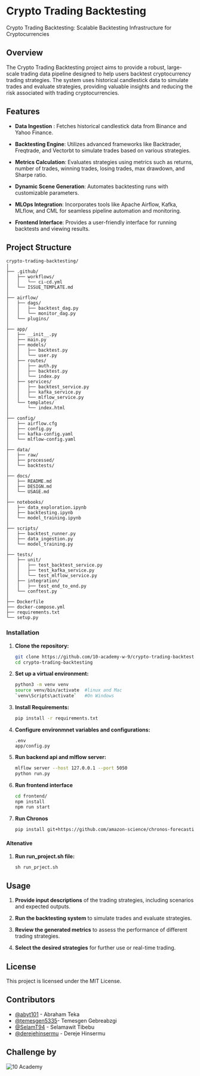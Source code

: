 # Crypto Trading Backtesting

Crypto Trading Backtesting: Scalable Backtesting Infrastructure for Cryptocurrencies

## Overview 
The Crypto Trading Backtesting project aims to provide a robust, large-scale trading data pipeline designed to help users backtest cryptocurrency trading strategies. The system uses historical candlestick data to simulate trades and evaluate strategies, providing valuable insights and reducing the risk associated with trading cryptocurrencies.

## Features

- **Data Ingestion** : Fetches historical candlestick data from Binance and Yahoo Finance.

- **Backtesting Engine**: Utilizes advanced frameworks like Backtrader, Freqtrade, and Vectorbt to simulate trades based on various strategies.

- **Metrics Calculation**: Evaluates strategies using metrics such as returns, number of trades, winning trades, losing trades, max drawdown, and Sharpe ratio.

- **Dynamic Scene Generation**: Automates backtesting runs with customizable parameters.

- **MLOps Integration**: Incorporates tools like Apache Airflow, Kafka, MLflow, and CML for seamless pipeline automation and monitoring.

- **Frontend Interface**: Provides a user-friendly interface for running backtests and viewing results.

## Project Structure

```
crypto-trading-backtesting/
│
├── .github/
│   ├── workflows/
│   │   └── ci-cd.yml
│   └── ISSUE_TEMPLATE.md
│
├── airflow/
│   ├── dags/
│   │   ├── backtest_dag.py
│   │   └── monitor_dag.py
│   └── plugins/
│
├── app/
│   ├── __init__.py
│   ├── main.py
│   ├── models/
│   │   ├── backtest.py
│   │   └── user.py
│   ├── routes/
│   │   ├── auth.py
│   │   ├── backtest.py
│   │   └── index.py
│   ├── services/
│   │   ├── backtest_service.py
│   │   ├── kafka_service.py
│   │   └── mlflow_service.py
│   └── templates/
│       └── index.html
│
├── config/
│   ├── airflow.cfg
│   ├── config.py
│   ├── kafka-config.yaml
│   └── mlflow-config.yaml
│
├── data/
│   ├── raw/
│   ├── processed/
│   └── backtests/
│
├── docs/
│   ├── README.md
│   ├── DESIGN.md
│   └── USAGE.md
│
├── notebooks/
│   ├── data_exploration.ipynb
│   ├── backtesting.ipynb
│   └── model_training.ipynb
│
├── scripts/
│   ├── backtest_runner.py
│   ├── data_ingestion.py
│   └── model_training.py
│
├── tests/
│   ├── unit/
│   │   ├── test_backtest_service.py
│   │   ├── test_kafka_service.py
│   │   └── test_mlflow_service.py
│   ├── integration/
│   │   ├── test_end_to_end.py
│   └── conftest.py
│
├── Dockerfile
├── docker-compose.yml
├── requirements.txt
└── setup.py
```
    
### Installation

1. **Clone the repository:**

    ```sh
    git clone https://github.com/10-academy-w-9/crypto-trading-backtesting.git
    cd crypto-trading-backtesting
    ```

2. **Set up a virtual environment:**

    ```sh
    python3 -m venv venv
    source venv/bin/activate  #linux and Mac
    `venv\Scripts\activate`   #On Windows 
    ```
3. **Install Requirements:**
    ```sh
    pip install -r requirements.txt
    ```
4. **Configure environmnet variables and configurations:**
    ```
    .env
    app/config.py
    ```
5. **Run backend api and mlflow server:**
    ```sh
    mlflow server --host 127.0.0.1 --port 5050
    python run.py
   ```
6. **Run frontend interface**
    ```sh
   cd frontend/
   npm install
   npm run start
   ```
7. **Run Chronos**
    ```sh
    pip install git+https://github.com/amazon-science/chronos-forecasting.git
    ```

#### Altenative 
1. **Run run_project.sh file:**
    ```
    sh run_prject.sh
    ```

## Usage
1. **Provide input descriptions** of the trading strategies, including scenarios and expected outputs.

2. **Run the backtesting system** to simulate trades and evaluate strategies.
3. **Review the generated metrics** to assess the performance of different trading strategies.
4. **Select the desired strategies** for further use or real-time trading.

## License

This project is licensed under the MIT License.


## Contributors

- [@abyt101](https://github.com/AbYT101) - Abraham Teka
- [@temesgen5335](https://github.com/temesgen5335)- Temesgen Gebreabzgi
- [@SelamT94](https://github.com/SelamT94) - Selamawit Tibebu
- [@derejehinsermu](https://github.com/derejehinsermu) - Dereje Hinsermu

## Challenge by

![10 Academy](https://static.wixstatic.com/media/081e5b_5553803fdeec4cbb817ed4e85e1899b2~mv2.png/v1/fill/w_246,h_106,al_c,q_85,usm_0.66_1.00_0.01,enc_auto/10%20Academy%20FA-02%20-%20transparent%20background%20-%20cropped.png)